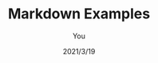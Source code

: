 ---
title: Markdown Examples
date: 2021/3/19
description: Spot is a small 
tag: Project Scale(Small)
author: You
---